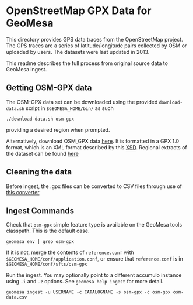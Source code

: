 # OpenStreetMap GPX Data for GeoMesa

This directory provides GPS data traces from the OpenStreetMap project. The GPS traces are a series of latitude/longitude pairs collected by OSM or uploaded by users. The datasets were last updated in 2013.

This readme describes the full process from original source data to GeoMesa ingest.

## Getting OSM-GPX data

The OSM-GPX data set can be downloaded using the provided ```download-data.sh``` script in `$GEOMESA_HOME/bin/` as such

    ./download-data.sh osm-gpx

providing a desired region when prompted.

Alternatively, download OSM_GPX data [here](http://planet.openstreetmap.org/gps/). It is formatted in a GPX 1.0 format, which is an XML format described by this [XSD](http://www.topografix.com/GPX/1/0/gpx.xsd). Regional extracts of the dataset can be found [here](http://zverik.osm.rambler.ru/gps/files/extracts/index.html)

## Cleaning the data

Before ingest, the .gpx files can be converted to CSV files through use of [this converter](https://github.com/jahhulbert-ccri/osm-parsers)

## Ingest Commands

Check that `osm-gpx` simple feature type is available on the GeoMesa tools classpath. This is the default case.

    geomesa env | grep osm-gpx

If it is not, merge the contents of `reference.conf` with `$GEOMESA_HOME/conf/application.conf`, or ensure that `reference.conf` is in `$GEOMESA_HOME/conf/sfts/osm-gpx`

Run the ingest. You may optionally point to a different accumulo instance using `-i` and `-z` options. See `geomesa help ingest` for more detail.

    geomesa ingest -u USERNAME -c CATALOGNAME -s osm-gpx -c osm-gpx osm-data.csv
